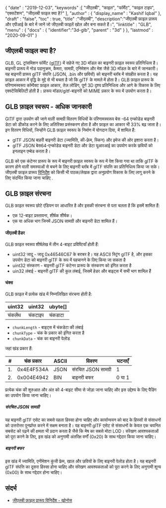 {
  "date" : "2019-12-03",
  "keywords" :[ "जीएलबी", "फाइल", "फॉर्मेट", "फाइल टाइप", "एक्सटेंशन", "जीएलबी फाइल क्या है?" ],
  "author" : {
    "display_name" : "Kashif Iqbal"
},
  "draft" : "false",
  "toc" : true,
  "title" :"जीएलबी",
  "description":"जीएलबी फ़ाइल प्रारूप और एपीआई के बारे में जानें जो जीएलबी फाइलें खोल और बना सकते हैं।",
  "linktitle" : "GLB",
  "menu" : {
    "docs" : {
      "identifier":"3d-glb",
      "parent" : "3d"
}
},
  "lastmod" : "2020-09-01"
}

## जीएलबी फाइल क्या है?

GLB, GL ट्रांसमिशन फॉर्मेट ([glTF](/hi/3d/gltf/)) में सहेजे गए 3D मॉडल का बाइनरी फ़ाइल स्वरूप प्रतिनिधित्व है। बाइनरी प्रारूप में नोड पदानुक्रम, कैमरा, सामग्री, एनिमेशन और मेश जैसे 3D मॉडल के बारे में जानकारी। यह बाइनरी प्रारूप glTF संपत्ति (JSON, .bin और छवियों) को बाइनरी ब्लॉब में संग्रहीत करता है। यह फ़ाइल आकार में वृद्धि के मुद्दे से भी बचता है जो कि glTF के मामले में होता है। GLB फ़ाइल प्रारूप के परिणामस्वरूप कॉम्पैक्ट फ़ाइल आकार, तेज़ लोडिंग, पूर्ण 3D दृश्य प्रतिनिधित्व और आगे के विकास के लिए एक्स्टेंसिबिलिटी होती है। प्रारूप मॉडल/gltf-बाइनरी को MIME प्रकार के रूप में उपयोग करता है।

## GLB फ़ाइल स्वरूप - अधिक जानकारी

GlTF द्वारा उपयोग की जाने वाली सामग्री वितरण विधियों के परिणामस्वरूप बेस -64 एन्कोडेड बाइनरी डेटा को डीकोड करने के लिए अतिरिक्त प्रसंस्करण होता है और फ़ाइल का आकार भी 33% बढ़ जाता है। इन वितरण विधियों, जिन्होंने GLB फ़ाइल स्वरूप के निर्माण में योगदान दिया, में शामिल हैं:

* glTF JSON बाहरी बाइनरी डेटा (ज्यामिति, की-फ़्रेम, स्किन) और इमेज की ओर इशारा करता है।
* glTF JSON बेस64-एन्कोडेड बाइनरी डेटा और डेटा यूआरआई का उपयोग करके छवियों को इनलाइन एम्बेड करता है।

GLB को एक कंटेनर प्रारूप के रूप में बाइनरी फ़ाइल स्वरूप के रूप में पेश किया गया था ताकि glTF के कारण होने वाली समस्याओं से बचने के लिए बाइनरी ब्लॉब में glTF संपत्ति का प्रतिनिधित्व किया जा सके। जीएलबी फ़ाइल प्रारूप [विनिर्देश](https://github.com/KhronosGroup/glTF/tree/main/specification/2.0#glb-file-format-specification) को किसी भी पाठक/लेखक द्वारा अनुप्रयोग विकास के लिए लागू करने के लिए संदर्भित किया जाना चाहिए .

## GLB फ़ाइल संरचना

GLB फ़ाइल स्वरूप छोटे एंडियन पर आधारित है और इसकी संरचना से पता चलता है कि इसमें शामिल हैं:

* एक 12-बाइट प्रस्तावना, शीर्षक शीर्षक।
* एक या अधिक भाग जिनमें JSON सामग्री और बाइनरी डेटा शामिल हैं।

#### जीएलबी हैडर

GLB फ़ाइल स्वरूप शीर्षलेख में तीन 4-बाइट प्रविष्टियाँ होती हैं:

* uint32 जादू - जादू 0x46546C67 के बराबर है। यह ASCII स्ट्रिंग glTF है, और इसका उपयोग डेटा को बाइनरी glTF के रूप में पहचानने के लिए किया जा सकता है
* uint32 संस्करण - बाइनरी glTF कंटेनर प्रारूप के संस्करण को इंगित करता है
* uin32 लंबाई - बाइनरी glTF की कुल लंबाई, जिसमें हेडर और बाइट्स में सभी भाग शामिल हैं

#### चंक्स

GLB फ़ाइल में प्रत्येक खंड में निम्नलिखित संरचना होती है:

|uint32|uint32|ubyte[]
---|---|---|
|चंकलेंथ|चंकटाइप|चंकडाटा

* `chunkLength` - बाइट्स में चंकडेटा की लंबाई
* `chunkType` - चंक के प्रकार को इंगित करता है
* `chunkData` - चंक का बाइनरी पेलोड

जहां खंड प्रकार हैं:

|# |चंक प्रकार|ASCII|विवरण|घटनाएँ
---|---|---|---|---|
|1.|0x4E4F534A|JSON|संरचित JSON सामग्री|1
|2.|0x004E4942|BIN|बाइनरी बफर|0 या 1

प्रत्येक चंक की शुरुआत और अंत को 4-बाइट सीमा से जोड़ा जाना चाहिए और इस उद्देश्य के लिए पैडिंग का उपयोग किया जाना चाहिए।

##### संरचित JSON सामग्री

यह बाइनरी glTF एसेट का सबसे पहला हिस्सा होना चाहिए और कार्यान्वयन को बाद के हिस्सों से संसाधनों को उत्तरोत्तर पुनर्प्राप्त करने में सक्षम बनाता है। यह बाइनरी glTF एसेट से संसाधनों के केवल एक चयनित सबसेट को पढ़ने की क्षमता भी प्रदान करता है जैसे कि मेष का सबसे मोटा LOD। संरेखण आवश्यकताओं को पूरा करने के लिए, इस खंड को अनुगामी अंतरिक्ष वर्णों (0x20) के साथ गद्देदार किया जाना चाहिए।

##### बाइनरी बफर #####

इस खंड में ज्यामिति, एनीमेशन कुंजी फ्रेम, खाल और छवियों के लिए बाइनरी पेलोड होता है। यह बाइनरी glTF संपत्ति का दूसरा हिस्सा होना चाहिए और संरेखण आवश्यकताओं को पूरा करने के लिए अनुगामी शून्य (0x00) के साथ गद्देदार होना चाहिए।

## संदर्भ ##

* [जीएलबी फ़ाइल प्रारूप विनिर्देश - ख्रोनोस](/hi/3d/gltf/)

